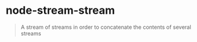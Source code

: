 node-stream-stream
==================

> A stream of streams in order to concatenate the contents of several streams
